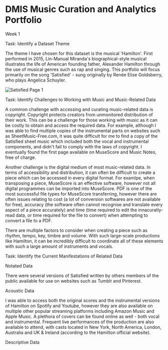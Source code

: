 # DMIS Music Curation and Analytics Portfolio
Week 1
  
Task: Identify a Dataset Theme

The theme I have chosen for this dataset is the musical 'Hamilton'. First performed in 2015, Lin-Manual Miranda's biographical-style musical illustrates the life of American founding father, Alexander Hamilton through the use of musical genres such as rap and singing. This portfolio will focus primarily on the song 'Satisfied' - sung originally by Renée Elise Goldsberry, who plays Angelica Schuyler.

![Satisfied Page 1](https://github.com/user-attachments/assets/a9d82c38-29a3-4c71-ae0b-c2f9c86764b0)

Task: Identify Challenges to Working with Music and Music-Related Data

A common challenge with accessing and curating music-related data is copyright. Copyright protects creators from unmonitored distribution of their work. This can be a challenge for those working with music as it can be costly to obtain and access the required data. For example, although I was able to find multiple copies of the instrumental parts on websites such as SheetMusic-Free.com, it was quite difficult for me to find a copy of the Satisfied sheet music which included both the vocal and instrumental components, and didn't fail to comply with the laws of copyright. I eventually found the first page available on MuseScore and Music Notes, free of charge. 

Another challenge is the digital medium of most music-related data. In terms of accessibility and distribution, it can often be difficult to create a piece which can be accessed in every digital format. For examlpe, when transposing a piece, MuseScore is an effective software, however not all digital programmes can be imported into MuseScore. PDF is one of the most successful file types for MuseScore transferring, however there are often issues relating to cost (a lot of conversion softwares are not available for free), accuracy (the software often cannot recognise and translate every aspect of a piece accurately) and time (time required to edit the innacuratly-read data, or time required for the file to convert) when attempting to convert a file to a PDF.

There are multiple factors to consider when creating a piece such as rhythm, tempo, key, timbre and volume. With such large-scale productions like Hamilton, it can be incredibly difficult to coordinate all of these elements with such a large amount of instruments and vocals.

Task: Identify the Current Manifestations of Related Data

Notated Data

There were several versions of Satisfied written by others members of the public available for use on websites such as Tumblr and Pinterest.

Acoustic Data

I was able to access both the original scores and the instrumental versions of Hamilton on Spotify and Youtube, however they are also available on multiple other popular streaming platforms including Amazon Music and Apple Music. A plethora of covers can be found online as well - both vocal and instrumental. Frequent live performances of the production are also available to attend, with casts located in New York, North America, London, Australia and UK & Ireland (according to the Hamilton official website).

Descriptive Data
